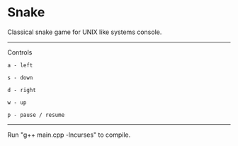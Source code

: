 # Snake
Classical snake game for UNIX like systems console.
___
Controls
  
    a - left
  
    s - down
    
    d - right
  
    w - up
  
    p - pause / resume
___
Run "g++ main.cpp -lncurses" to compile.
